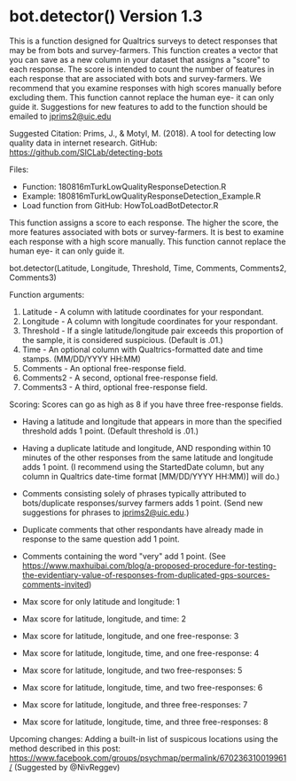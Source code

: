 # bot.detector() Version 1.3
This is a function designed for Qualtrics surveys to detect responses that may be from bots and survey-farmers.
This function creates a vector that you can save as a new column in your dataset that assigns a "score" to each response. 
The score is intended to count the number of features in each response that are associated with bots and survey-farmers. 
We recommend that you examine responses with high scores manually before excluding them. This function cannot replace the human eye- it can only guide it. 
Suggestions for new features to add to the function should be emailed to jprims2@uic.edu

Suggested Citation: 
Prims, J., & Motyl, M. (2018). A tool for detecting low quality data in internet research. GitHub: https://github.com/SICLab/detecting-bots

Files: 
 - Function: 180816mTurkLowQualityResponseDetection.R
 - Example: 180816mTurkLowQualityResponseDetection_Example.R
 - Load function from GitHub: HowToLoadBotDetector.R
 
This function assigns a score to each response. The higher the score, the more features associated with bots or survey-farmers. 
It is best to examine each response with a high score manually. This function cannot replace the human eye- it can only guide it. 

bot.detector(Latitude, Longitude, Threshold, Time, Comments, Comments2, Comments3)

Function arguments: 
  1. Latitude - A column with latitude coordinates for your respondant. 
  2. Longitude - A column with longitude coordinates for your respondant. 
  3. Threshold -  If a single latitude/longitude pair exceeds this proportion of the sample, it is considered suspicious. (Default is .01.)
  4. Time - An optional column with Qualtrics-formatted date and time stamps. (MM/DD/YYYY HH:MM)
  5. Comments - An optional free-response field. 
  6. Comments2 - A second, optional free-response field. 
  7. Comments3 - A third, optional free-response field. 

Scoring: 
  Scores can go as high as 8 if you have three free-response fields. 
  - Having a latitude and longitude that appears in more than the specified threshold adds 1 point. (Default threshold is .01.)
  - Having a duplicate latitude and longitude, AND responding within 10 minutes of the other responses from the same latitude and longitude adds 1 point. (I recommend using the StartedDate column, but any column in Qualtrics date-time format [MM/DD/YYYY HH:MM)] will do.)
  - Comments consisting solely of phrases typically attributed to bots/duplicate responses/survey farmers adds 1 point. (Send new suggestions for phrases to jprims2@uic.edu.)
  - Duplicate comments that other respondants have already made in response to the same question add 1 point. 
  - Comments containing the word "very" add 1 point.  (See https://www.maxhuibai.com/blog/a-proposed-procedure-for-testing-the-evidentiary-value-of-responses-from-duplicated-gps-sources-comments-invited)
  
  - Max score for only latitude and longitude: 1
  - Max score for latitude, longitude, and time: 2
  - Max score for latitude, longitude, and one free-response: 3
  - Max score for latitude, longitude, time, and one free-response: 4
  - Max score for latitude, longitude, and two free-responses: 5
  - Max score for latitude, longitude, time, and two free-responses: 6
  - Max score for latitude, longitude, and three free-responses: 7
  - Max score for latitude, longitude, time, and three free-responses: 8
  
Upcoming changes: 
 Adding a built-in list of suspicous locations using the method described in this post: https://www.facebook.com/groups/psychmap/permalink/670236310019961/ (Suggested by @NivReggev)
